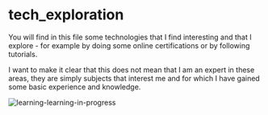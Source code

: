 # tech_exploration

You will find in this file some technologies that I find interesting and that I explore - for example by doing some online certifications or by following tutorials.

I want to make it clear that this does not mean that I am an expert in these areas, they are simply subjects that interest me and for which I have gained some basic experience and knowledge.

![learning-learning-in-progress](https://user-images.githubusercontent.com/89401289/171031983-d010fbaa-69aa-4523-bc84-62a309395560.gif)
